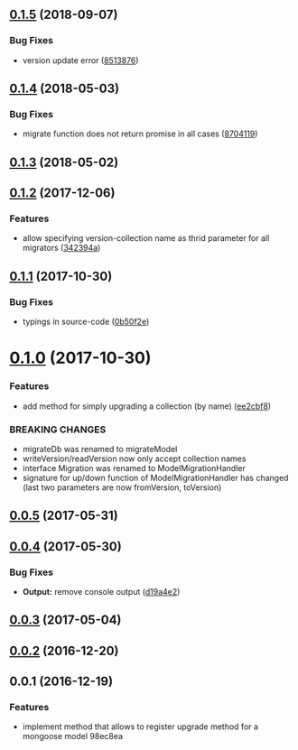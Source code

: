 <a name="0.1.5"></a>
## [0.1.5](https://github.com/hellivan/mongoose-model-migration/compare/v0.1.4...v0.1.5) (2018-09-07)


### Bug Fixes

* version update error ([8513876](https://github.com/hellivan/mongoose-model-migration/commit/8513876))



<a name="0.1.4"></a>
## [0.1.4](https://github.com/hellivan/mongoose-model-migration/compare/v0.1.3...v0.1.4) (2018-05-03)


### Bug Fixes

* migrate function does not return promise in all cases ([8704119](https://github.com/hellivan/mongoose-model-migration/commit/8704119))



<a name="0.1.3"></a>
## [0.1.3](https://github.com/hellivan/mongoose-model-migration/compare/v0.1.2...v0.1.3) (2018-05-02)



<a name="0.1.2"></a>
## [0.1.2](https://github.com/hellivan/mongoose-model-migration/compare/v0.1.1...v0.1.2) (2017-12-06)


### Features

* allow specifying version-collection name as thrid parameter for all migrators ([342394a](https://github.com/hellivan/mongoose-model-migration/commit/342394a))



<a name="0.1.1"></a>
## [0.1.1](https://github.com/hellivan/mongoose-model-migration/compare/v0.1.0...v0.1.1) (2017-10-30)


### Bug Fixes

* typings in source-code ([0b50f2e](https://github.com/hellivan/mongoose-model-migration/commit/0b50f2e))



<a name="0.1.0"></a>
# [0.1.0](https://github.com/hellivan/mongoose-model-migration/compare/v0.0.5...v0.1.0) (2017-10-30)


### Features

* add method for simply upgrading a collection (by name) ([ee2cbf8](https://github.com/hellivan/mongoose-model-migration/commit/ee2cbf8))


### BREAKING CHANGES

* migrateDb was renamed to migrateModel
* writeVersion/readVersion now only accept collection names
* interface Migration was renamed to ModelMigrationHandler
* signature for up/down function of ModelMigrationHandler has changed (last two parameters are now fromVersion, toVersion)



<a name="0.0.5"></a>
## [0.0.5](https://github.com/hellivan/mongoose-model-migration/compare/v0.0.4...v0.0.5) (2017-05-31)



<a name="0.0.4"></a>
## [0.0.4](https://github.com/hellivan/mongoose-model-migration/compare/v0.0.3...v0.0.4) (2017-05-30)


### Bug Fixes

* **Output:** remove console output ([d19a4e2](https://github.com/hellivan/mongoose-model-migration/commit/d19a4e2))



<a name="0.0.3"></a>
## [0.0.3](https://github.com/hellivan/mongoose-model-migration/compare/v0.0.2...v0.0.3) (2017-05-04)



<a name="0.0.2"></a>
## [0.0.2](https://github.com/hellivan/mongoose-model-migration/compare/v0.0.1...v0.0.2) (2016-12-20)



<a name="0.0.1"></a>
## 0.0.1 (2016-12-19)


### Features

* implement method that allows to register upgrade method for a mongoose model 98ec8ea



